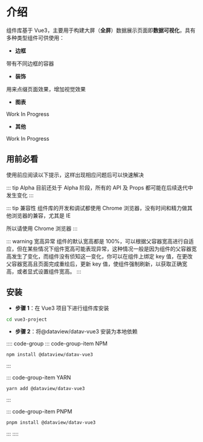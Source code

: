 # 介绍

组件库基于 Vue3<ReactPageBtn />，主要用于构建大屏（**全屏**）数据展示页面即**数据可视化**，具有多种类型组件可供使用：

- **边框**

带有不同边框的容器

- **装饰**

用来点缀页面效果，增加视觉效果

- **图表**

Work In Progress

- **其他**

Work In Progress

## 用前必看

使用前应阅读以下提示，这样出现相应问题后可以快速解决

::: tip Alpha
目前还处于 Alpha 阶段，所有的 API 及 Props 都可能在后续迭代中发生变化
:::

::: tip 兼容性
组件库的开发和调试都使用 Chrome 浏览器，没有时间和精力做其他浏览器的兼容，尤其是 IE

所以请使用 Chrome 浏览器
:::

::: warning 宽高异常
组件的默认宽高都是 100%，可以根据父容器宽高进行自适应，但在某些情况下组件宽高可能表现异常，这种情况一般是因为组件的父容器宽高发生了变化，而组件没有侦知这一变化，你可以在组件上绑定 key 值，在更改父容器宽高且页面完成重绘后，更新 key 值，使组件强制刷新，以获取正确宽高，或者显式设置组件宽高。
:::

## 安装

- **步骤 1**：在 Vue3 项目下进行组件库安装

```sh
cd vue3-project
```

- **步骤 2**：将@dataview/datav-vue3 安装为本地依赖

:::: code-group
::: code-group-item NPM

```bash:no-line-numbers
npm install @dataview/datav-vue3
```

:::

::: code-group-item YARN

```bash:no-line-numbers
yarn add @dataview/datav-vue3
```

:::

::: code-group-item PNPM

```bash:no-line-numbers
pnpm install @dataview/datav-vue3
```

:::
::::
